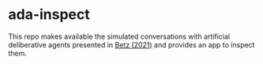 # ada-inspect

This repo makes available the simulated conversations with artificial deliberative agents presented in [Betz (2021)](http://arxiv.org/abs/2104.06737) and provides an app to inspect them.
